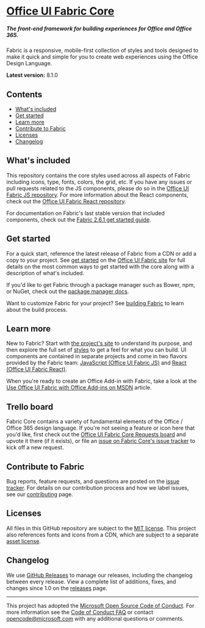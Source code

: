 # [Office UI Fabric Core](http://dev.office.com/fabric)

##### The front-end framework for building experiences for Office and Office 365.

Fabric is a responsive, mobile-first collection of styles and tools designed to make it quick and simple for you to create web experiences using the Office Design Language.

**Latest version:** 8.1.0


## Contents

- [What's included](#whats-included)
- [Get started](#get-started)
- [Learn more](#learn-more)
- [Contribute to Fabric](#contribute-to-fabric)
- [Licenses](#licenses)
- [Changelog](#changelog)

## What's included
This repository contains the core styles used across all aspects of Fabric including icons, type, fonts, colors, the grid, etc. If you have any issues or pull requests related to the JS components, please do so in the [Office UI Fabric JS repository](https://github.com/OfficeDev/office-ui-fabric-js). For more information about the React components, check out the [Office UI Fabric React repository](https://github.com/OfficeDev/office-ui-fabric-react).

For documentation on Fabric's last stable version that included components, check out the [Fabric 2.6.1 get started guide](https://github.com/OfficeDev/office-ui-fabric-core/blob/master/ghdocs/V2GETSTARTED.md).


## Get started
For a quick start, reference the latest release of Fabric from a CDN or add a copy to your project. See [get started](http://dev.office.com/fabric#/get-started) on the [Office UI Fabric site](http://dev.office.com/fabric#/) for full details on the most common ways to get started with the core along with a description of what's included.

If you'd like to get Fabric through a package manager such as Bower, npm, or NuGet, check out the [package manager docs](https://github.com/OfficeDev/office-ui-fabric-core/blob/master/ghdocs/PACKAGES.md).

Want to customize Fabric for your project? See [building Fabric](https://github.com/OfficeDev/Office-UI-Fabric/blob/master/ghdocs/BUILDING.md) to learn about the build process.


## Learn more

New to Fabric? Start with [the project's site](http://dev.office.com/fabric#/) to understand its purpose, and then explore the full set of [styles](http://dev.office.com/fabric#/styles) to get a feel for what you can build. UI components are contained in separate projects and come in two flavors provided by the Fabric team: [JavaScript (Office UI Fabric JS)](https://github.com/OfficeDev/office-ui-fabric-js) and [React (Office UI Fabric React)](https://github.com/OfficeDev/office-ui-fabric-react).

When you're ready to create an Office Add-in with Fabric, take a look at the [Use Office UI Fabric with Office Add-ins on MSDN](https://msdn.microsoft.com/EN-US/library/office/mt450443.aspx) article.

## Trello board

Fabric Core contains a variety of fundamental elements of the Office / Office 365 design language. If you're not seeing a feature or icon here that you'd like, first check out the [Office UI Fabric Core Requests board](https://trello.com/b/sPTXiMzG/office-ui-fabric-core-requests) and upvote it there (if it exists), or file an [issue on Fabric Core's issue tracker](https://github.com/OfficeDev/office-ui-fabric-core/issues) to kick off a new request.

## Contribute to Fabric

Bug reports, feature requests, and questions are posted on the [issue tracker](https://github.com/OfficeDev/Office-UI-Fabric-core/issues). For details on our contribution process and how we label issues, see our [contributing](https://github.com/OfficeDev/Office-UI-Fabric/blob/master/ghdocs/CONTRIBUTING.md) page.


## Licenses

All files in this GitHub repository are subject to the [MIT license](https://github.com/OfficeDev/office-ui-fabric-core/blob/master/LICENSE). This project also references fonts and icons from a CDN, which are subject to a separate [asset license](https://static2.sharepointonline.com/files/fabric/assets/license.txt).


## Changelog
We use [GitHub Releases](https://github.com/blog/1547-release-your-software) to manage our releases, including the changelog between every release. View a complete list of additions, fixes, and changes since 1.0 on the [releases](https://github.com/OfficeDev/Office-UI-Fabric/releases) page.

- - - 

This project has adopted the [Microsoft Open Source Code of Conduct](https://opensource.microsoft.com/codeofconduct/). For more information see the [Code of Conduct FAQ](https://opensource.microsoft.com/codeofconduct/faq/) or contact [opencode@microsoft.com](mailto:opencode@microsoft.com) with any additional questions or comments.
